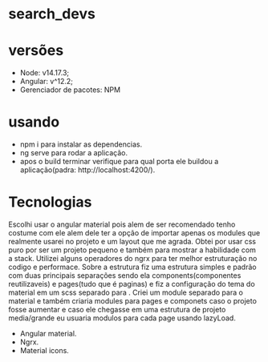 # search_devs

# versões
 - Node: v14.17.3;
 - Angular: v^12.2;
 - Gerenciador de pacotes: NPM
 
# usando
 - npm i para instalar as dependencias.
 - ng serve para rodar a aplicação.
 - apos o build terminar verifique para qual porta ele buildou a aplicação(padra: http://localhost:4200/).
 
 
# Tecnologias
 Escolhi usar o angular material pois alem de ser recomendado tenho costume com ele alem dele ter a opção de importar apenas os modules que realmente usarei no projeto e um layout que me agrada. Obtei por usar css puro por ser um projeto pequeno e também para mostrar a habilidade com a stack. Utilizei alguns operadores do ngrx para ter melhor estruturação no codigo e performace. Sobre a estrutura fiz uma estrutura simples e padrão com duas principais separações sendo ela components(componentes reutilizaveis) e pages(tudo que é paginas) e fiz a configuração do tema do material em um scss separado para . Criei um module separado para o material e também criaria modules para pages e componets caso o projeto fosse aumentar e caso ele chegasse em uma estrutura de projeto media/grande eu usuaria modulos para cada page usando lazyLoad.
 
 - Angular material.
 - Ngrx.
 - Material icons.
